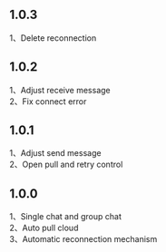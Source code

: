 ## 1.0.3

1、Delete reconnection </br>

## 1.0.2

1、Adjust receive message </br>
2、Fix connect error </br>

## 1.0.1

1、Adjust send message </br>
2、Open pull and retry control </br>

## 1.0.0

1、Single chat and group chat </br>
2、Auto pull cloud </br>
3、Automatic reconnection mechanism </br>
